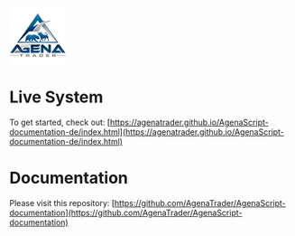 ![AgenaTrader](./sources/images/logo_100.png)

# Live System
To get started, check out: [https://agenatrader.github.io/AgenaScript-documentation-de/index.html](https://agenatrader.github.io/AgenaScript-documentation-de/index.html)

# Documentation
Please visit this repository: [https://github.com/AgenaTrader/AgenaScript-documentation](https://github.com/AgenaTrader/AgenaScript-documentation)
